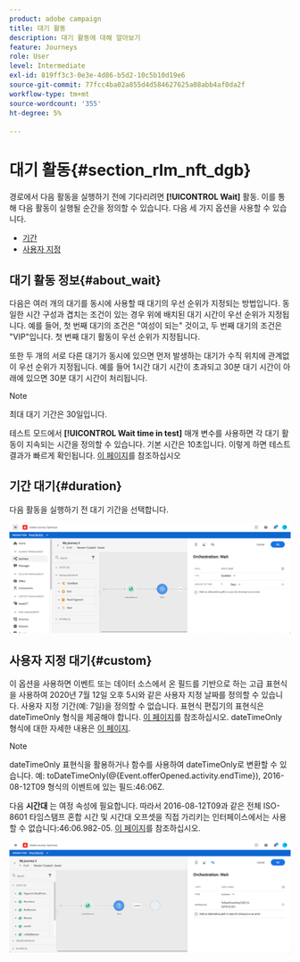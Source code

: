 ```yaml
---
product: adobe campaign
title: 대기 활동
description: 대기 활동에 대해 알아보기
feature: Journeys
role: User
level: Intermediate
exl-id: 819ff3c3-0e3e-4d86-b5d2-10c5b10d19e6
source-git-commit: 77fcc4ba02a855d4d584627625a08abb4af0da2f
workflow-type: tm+mt
source-wordcount: '355'
ht-degree: 5%

---
```


# 대기 활동{#section_rlm_nft_dgb}

경로에서 다음 활동을 실행하기 전에 기다리려면 **[!UICONTROL Wait]** 활동. 이를 통해 다음 활동이 실행될 순간을 정의할 수 있습니다. 다음 세 가지 옵션을 사용할 수 있습니다.

* [기간](#duration)
* [사용자 지정](#custom)
<!--* [Email send time optimization](#email_send_time_optimization)-->

## 대기 활동 정보{#about_wait}

다음은 여러 개의 대기를 동시에 사용할 때 대기의 우선 순위가 지정되는 방법입니다. 동일한 시간 구성과 겹치는 조건이 있는 경우 위에 배치된 대기 시간이 우선 순위가 지정됩니다. 예를 들어, 첫 번째 대기의 조건은 &quot;여성이 되는&quot; 것이고, 두 번째 대기의 조건은 &quot;VIP&quot;입니다. 첫 번째 대기 활동이 우선 순위가 지정됩니다.

또한 두 개의 서로 다른 대기가 동시에 있으면 먼저 발생하는 대기가 수직 위치에 관계없이 우선 순위가 지정됩니다. 예를 들어 1시간 대기 시간이 초과되고 30분 대기 시간이 아래에 있으면 30분 대기 시간이 처리됩니다.

>[!NOTE]
>
>최대 대기 기간은 30일입니다.
>
>테스트 모드에서 **[!UICONTROL Wait time in test]** 매개 변수를 사용하면 각 대기 활동이 지속되는 시간을 정의할 수 있습니다. 기본 시간은 10초입니다. 이렇게 하면 테스트 결과가 빠르게 확인됩니다. [이 페이지](../building-journeys/testing-the-journey.md)를 참조하십시오

## 기간 대기{#duration}

다음 활동을 실행하기 전 대기 기간을 선택합니다.

![](../assets/journey55.png)

## 사용자 지정 대기{#custom}

이 옵션을 사용하면 이벤트 또는 데이터 소스에서 온 필드를 기반으로 하는 고급 표현식을 사용하여 2020년 7월 12일 오후 5시와 같은 사용자 지정 날짜를 정의할 수 있습니다. 사용자 지정 기간(예: 7일)을 정의할 수 없습니다. 표현식 편집기의 표현식은 dateTimeOnly 형식을 제공해야 합니다. [이 페이지](../expression/expressionadvanced.md)를 참조하십시오. dateTimeOnly 형식에 대한 자세한 내용은 [이 페이지](../expression/data-types.md).

>[!NOTE]
>
>dateTimeOnly 표현식을 활용하거나 함수를 사용하여 dateTimeOnly로 변환할 수 있습니다. 예: toDateTimeOnly(@{Event.offerOpened.activity.endTime}), 2016-08-12T09 형식의 이벤트에 있는 필드:46:06Z.
>
>다음 **시간대** 는 여정 속성에 필요합니다. 따라서 2016-08-12T09과 같은 전체 ISO-8601 타임스탬프 혼합 시간 및 시간대 오프셋을 직접 가리키는 인터페이스에서는 사용할 수 없습니다:46:06.982-05. [이 페이지](../building-journeys/timezone-management.md)를 참조하십시오.

![](../assets/journey57.png)

<!--## Email send time optimization{#email_send_time_optimization}

>[!CAUTION]
>
>The email send time optimization capability is only available to customers who use the [Adobe Experience Platform Data Connector](https://docs.adobe.com/content/help/en/campaign-standard/using/developing/mapping-campaign-and-aep-data/aep-about-data-connector.html).

This type of wait uses a score calculated in the Adobe Experience Platform. The score calculates the propensity to click or open an email in the future based on past behavior. Note that the algorithm calculating the score needs a certain amount of data to work. As a result, when it does not have enough data, the default wait time will apply. At publication time, you’ll be notified that the default time applies.

>[!NOTE]
>
>The first event of your journey must have a namespace.
>
>This capability is only available after an **[!UICONTROL Email]** activity. You need to have Adobe Campaign Standard.

1. In the **[!UICONTROL Amount of time]** field, define the number of hours to consider to optimize email sending.
1. In the **[!UICONTROL Optimization type]** field, choose if the optimization should increase clicks or opens.
1. In the **[!UICONTROL Default time]** field, define the default time to wait if the predictive send time score is not available.

    >[!NOTE]
    >
    >Note that the send time score can be unavailable because there is not enough data to perform the calculation. In this case, you will be informed, at publication time, that the default time applies.

![](../assets/journey57bis.png)-->
